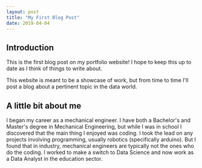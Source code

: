 ```yaml
---
layout: post
title: "My First Blog Post"
date: 2019-04-04
---
```

## Introduction

This is the first blog post on my portfolio website! I hope to keep this up to date as I think of things to write about.

This website is meant to be a showcase of work, but from time to time I'll post a blog about a pertinent topic in the data world.

## A little bit about me

I began my career as a mechanical engineer. I have both a Bachelor's and Master's degree in Mechanical Engineering, but while I was in school I discovered that the main thing I enjoyed was coding. I took the lead on any projects involving programming, usually robotics (specifically arduino). But I found that in industry, mechanical engineers are typically not the ones who do the coding. I worked to make a switch to Data Science and now work as a Data Analyst in the education sector.
